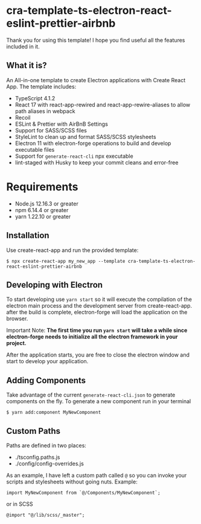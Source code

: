 # cra-template-ts-electron-react-eslint-prettier-airbnb

Thank you for using this template! I hope you find useful all the features included in it.

## What it is?

An All-in-one template to create Electron applications with Create React App. The template includes:
- TypeScript 4.1.2
- React 17 with react-app-rewired and react-app-rewire-aliases to allow path aliases in webpack
- Recoil
- ESLint & Prettier with AirBnB Settings
- Support for SASS/SCSS files
- StyleLint to clean up and format SASS/SCSS stylesheets
- Electron 11 with electron-forge operations to build and develop executable files
- Support for `generate-react-cli` npx executable
- lint-staged with Husky to keep your commit cleans and error-free

# Requirements
- Node.js 12.16.3 or greater
- npm 6.14.4 or greater
- yarn 1.22.10 or greater

## Installation
Use create-react-app and run the provided template:
```
$ npx create-react-app my_new_app --template cra-template-ts-electron-react-eslint-prettier-airbnb
```
## Developing with Electron
To start developing use `yarn start` so it will execute the compilation of the electron main process and the development server from create-react-app. after the build is complete, electron-forge will load the application on the browser.

Important Note: **The first time you run `yarn start` will take a while since electron-forge needs to initialize all the electron framework in your project.**

After the application starts, you are free to close the electron window and start to develop your application.

## Adding Components
Take advantage of the current `generate-react-cli.json` to generate components on the fly. To generate a new component run in your terminal
```
$ yarn add:component MyNewComponent
```
## Custom Paths
Paths are defined in two places: 
- ./tsconfig.paths.js
- ./config/config-overrides.js

As an example, I have left a custom path called `@` so you can invoke your scripts and stylesheets without going nuts. Example:
```
import MyNewComponent from `@/Components/MyNewComponent`;
```

or in SCSS

```
@import "@/lib/scss/_master";
```

